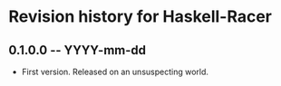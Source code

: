 # Revision history for Haskell-Racer

## 0.1.0.0  -- YYYY-mm-dd

* First version. Released on an unsuspecting world.

